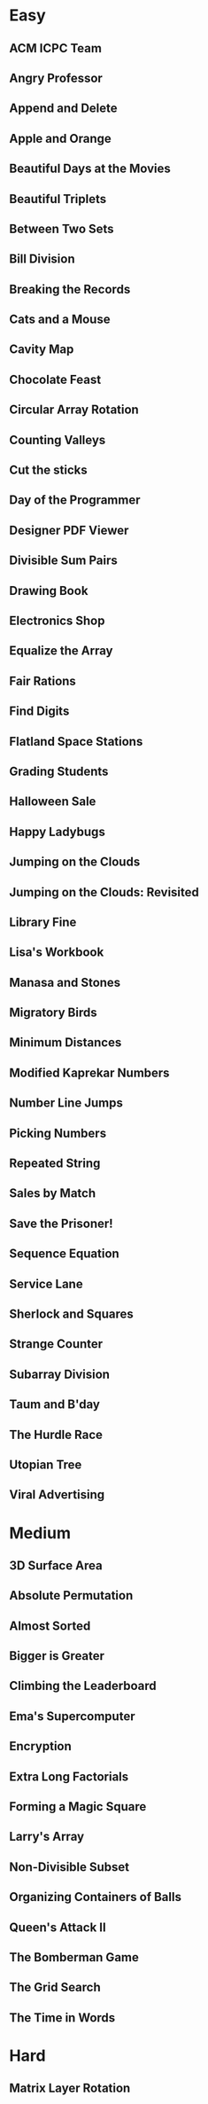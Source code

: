 # Easy

## ACM ICPC Team
## Angry Professor
## Append and Delete
## Apple and Orange
## Beautiful Days at the Movies
## Beautiful Triplets
## Between Two Sets
## Bill Division
## Breaking the Records
## Cats and a Mouse
## Cavity Map
## Chocolate Feast
## Circular Array Rotation
## Counting Valleys
## Cut the sticks
## Day of the Programmer
## Designer PDF Viewer
## Divisible Sum Pairs
## Drawing Book
## Electronics Shop
## Equalize the Array
## Fair Rations
## Find Digits
## Flatland Space Stations
## Grading Students
## Halloween Sale
## Happy Ladybugs
## Jumping on the Clouds
## Jumping on the Clouds: Revisited
## Library Fine
## Lisa's Workbook
## Manasa and Stones
## Migratory Birds
## Minimum Distances
## Modified Kaprekar Numbers
## Number Line Jumps
## Picking Numbers
## Repeated String
## Sales by Match
## Save the Prisoner!
## Sequence Equation
## Service Lane
## Sherlock and Squares
## Strange Counter
## Subarray Division
## Taum and B'day
## The Hurdle Race
## Utopian Tree
## Viral Advertising
# Medium

## 3D Surface Area
## Absolute Permutation
## Almost Sorted
## Bigger is Greater
## Climbing the Leaderboard
## Ema's Supercomputer
## Encryption
## Extra Long Factorials
## Forming a Magic Square
## Larry's Array
## Non-Divisible Subset
## Organizing Containers of Balls
## Queen's Attack II
## The Bomberman Game
## The Grid Search
## The Time in Words
# Hard

## Matrix Layer Rotation